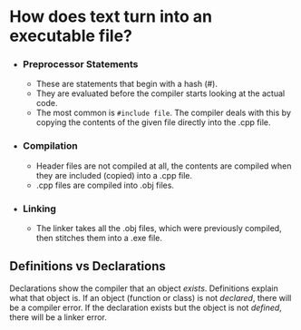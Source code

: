 # How does text turn into an executable file?
- ### Preprocessor Statements
  - These are statements that begin with a hash (#).
  - They are evaluated before the compiler starts looking at the actual code.
  - The most common is ```#include file```. The compiler deals with this by copying the contents of the given file directly into the .cpp file.

- ### Compilation
  - Header files are not compiled at all, the contents are compiled when they are included (copied) into a .cpp file.
  - .cpp files are compiled into .obj files.

- ### Linking
  - The linker takes all the .obj files, which were previously compiled, then stitches them into a .exe file.

## Definitions vs Declarations
Declarations show the compiler that an object _exists_.  Definitions explain what that object is. If an object (function or class) is not _declared_, there will be a compiler error. If the declaration exists but the object is not _defined_, there will be a linker error.
